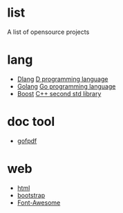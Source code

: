 # list
A list of opensource projects

# lang
- [Dlang](https://github.com/dlang/dmd)   [D programming language](https://dlang.org/)
- [Golang]()  [Go programming language]()
- [Boost](https://github.com/boostorg/boost)   [C++ second std library]()
	
# doc tool
- [gofpdf](https://github.com/jung-kurt/gofpdf)

# web
- [html](https://github.com/w3c/html)
- [bootstrap](https://github.com/twbs/bootstrap)
- [Font-Awesome](https://github.com/FortAwesome/Font-Awesome)

